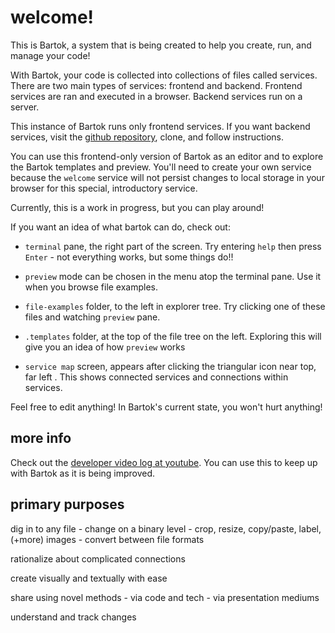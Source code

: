 <style>
	.background {
		text-align: center;
		margin: 0;
		background-image: url(examples/image/bartok-logo.svg);
		position: absolute;
		top: 40px;
		bottom: 0;
		left: 0;
		right: 0;
		background-size: contain;
		background-repeat: no-repeat;
		background-position: center;
		opacity: 0.04;
		z-index: -1;
	}
</style>
<p class="background"></p>

# welcome!
This is Bartok, a system that is being created to help you create, run, and manage your code!

With Bartok, your code is collected into collections of files called services.  There are two main types of services: frontend and backend.  Frontend services are ran and executed in a browser.  Backend services run on a server.

This instance of Bartok runs only frontend services.  If you want backend services, visit the [github repository](https://github.com/crosshj/experiments/tree/gh-pages/bartok), clone, and follow instructions.

You can use this frontend-only version of Bartok as an editor and to explore the Bartok templates and preview.  You'll need to create your own service because the `welcome` service will not persist changes to local storage in your browser for this special, introductory service.

Currently, this is a work in progress, but you can play around!

If you want an idea of what bartok can do, check out:

  - `terminal` pane, the right part of the screen.
	Try entering `help` then press `Enter` - not everything works, but some things do!!

  - `preview` mode can be chosen in the menu atop the terminal pane.
	Use it when you browse file examples.

  - `file-examples` folder, to the left in explorer tree.
	Try clicking one of these files and watching `preview` pane.

  - `.templates` folder, at the top of the file tree on the left.
	Exploring this will give you an idea of how `preview` works

  - `service map` screen, appears after clicking the triangular icon near top, far left .
	This shows connected services and connections within services.

Feel free to edit anything!  In Bartok's current state, you won't hurt anything!

## more info

Check out the [developer video log at youtube](https://www.youtube.com/playlist?list=PLzxw4c2I_GGe6q7XHWH2lXsc9VBfzsNB_).
You can use this to keep up with Bartok as it is being improved.

## primary purposes

dig in to any file
	- change on a binary level
	- crop, resize, copy/paste, label, (+more) images
	- convert between file formats

rationalize about complicated connections

create visually and textually with ease

share using novel methods
	- via code and tech
	- via presentation mediums

understand and track changes

